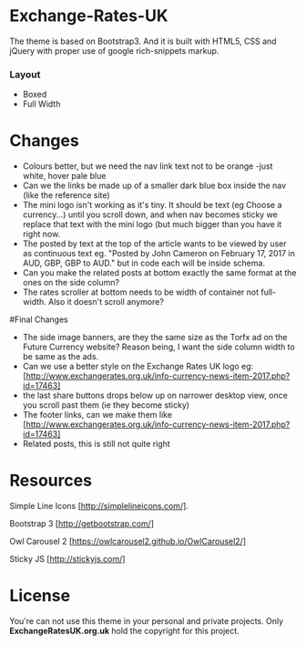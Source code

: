 # Exchange-Rates-UK
The theme is based on Bootstrap3. And it is built with HTML5, CSS and jQuery with proper use of google rich-snippets markup.

### Layout
* Boxed
* Full Width


# Changes
- Colours better, but we need the nav link text not to be orange -just white, hover pale blue 
- Can we the links be made up of a smaller dark blue box inside the nav (like the reference site)
- The mini logo isn't working as it's tiny. It should be text (eg Choose a currency...) until you scroll down, and when nav becomes sticky we replace that text with the mini logo (but much bigger than you have it right now.
- The posted by text at the top of the article wants to be viewed by user as continuous text eg. "Posted by John Cameron on February 17, 2017 in AUD, GBP, GBP to AUD." but in code each will be inside schema.
- Can you make the related posts at bottom exactly the same format at the ones on the side column?
- The rates scroller at bottom needs to be width of container not full-width. Also it doesn't scroll anymore?


#Final Changes
- The side image banners, are they the same size as the Torfx ad on the Future Currency website? Reason being, I want the side column width to be same as the ads.
- Can we use a better style on the Exchange Rates UK logo eg: [http://www.exchangerates.org.uk/info-currency-news-item-2017.php?id=17463]
- the last share buttons drops below up on narrower desktop view, once you scroll past them (ie they become sticky)
- The footer links, can we make them like [http://www.exchangerates.org.uk/info-currency-news-item-2017.php?id=17463]
- Related posts, this is still not quite right


# Resources
Simple Line Icons [http://simplelineicons.com/].

Bootstrap 3 [http://getbootstrap.com/]

Owl Carousel 2 [https://owlcarousel2.github.io/OwlCarousel2/]

Sticky JS [http://stickyjs.com/]

# License
You're can not use this theme in your personal and private projects. Only **ExchangeRatesUK.org.uk** hold the copyright for this project.
